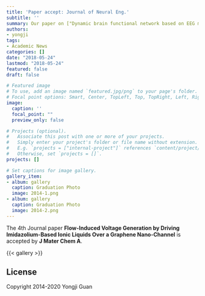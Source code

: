 ```yaml
---
title: 'Paper accept: Journal of Neural Eng.'
subtitle: ''
summary: Our paper on ["Dynamic brain functional network based on EEG microstate during sensory gating in schizophrenia"](https://iopscience.iop.org/article/10.1088/1741-2552/ac5266/meta) got accepted to JNE 
authors:
- yongji
tags:
- Academic News
categories: []
date: "2018-05-24"
lastmod: "2018-05-24"
featured: false
draft: false

# Featured image
# To use, add an image named `featured.jpg/png` to your page's folder.
# Focal point options: Smart, Center, TopLeft, Top, TopRight, Left, Right, BottomLeft, Bottom, BottomRight
image:
  caption: ''
  focal_point: ""
  preview_only: false

# Projects (optional).
#   Associate this post with one or more of your projects.
#   Simply enter your project's folder or file name without extension.
#   E.g. `projects = ["internal-project"]` references `content/project/deep-learning/index.md`.
#   Otherwise, set `projects = []`.
projects: []

# Set captions for image gallery.
gallery_item:
- album: gallery
  caption: Graduation Photo
  image: 2014-1.png
- album: gallery
  caption: Graduation Photo
  image: 2014-2.png
---
```


The 4th Journal paper **Flow-Induced Voltage Generation by Driving Imidazolium-Based Ionic Liquids Over a Graphene Nano-Channel** is accepted by **J Mater Chem A**.

{{< gallery >}}

## License

Copyright 2014-2020 Yongji Guan

